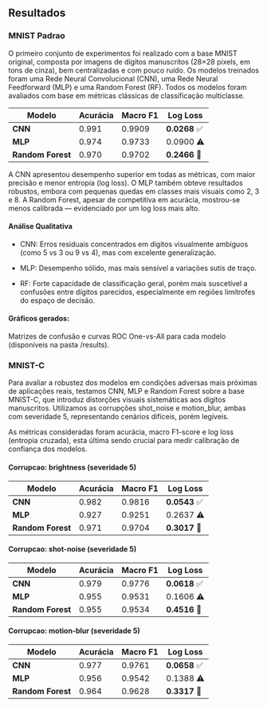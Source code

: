 ## Resultados

### MNIST Padrao

O primeiro conjunto de experimentos foi realizado com a base MNIST original, composta por imagens de dígitos manuscritos (28×28 pixels, em tons de cinza), bem centralizadas e com pouco ruído. Os modelos treinados foram uma Rede Neural Convolucional (CNN), uma Rede Neural Feedforward (MLP) e uma Random Forest (RF). Todos os modelos foram avaliados com base em métricas clássicas de classificação multiclasse.

| Modelo           | Acurácia | Macro F1 | Log Loss |
|------------------|----------|----------|----------|
| **CNN**          | 0.991    | 0.9909   | **0.0268** ✅ |
| **MLP**          | 0.974    | 0.9733   | 0.0900 ⚠️ |
| **Random Forest**| 0.970    | 0.9702   | **0.2466** 🔴 |


A CNN apresentou desempenho superior em todas as métricas, com maior precisão e menor entropia (log loss). O MLP também obteve resultados robustos, embora com pequenas quedas em classes mais visuais como 2, 3 e 8. A Random Forest, apesar de competitiva em acurácia, mostrou-se menos calibrada — evidenciado por um log loss mais alto.

#### Análise Qualitativa

- CNN: Erros residuais concentrados em dígitos visualmente ambíguos (como 5 vs 3 ou 9 vs 4), mas com excelente generalização.

- MLP: Desempenho sólido, mas mais sensível a variações sutis de traço.

- RF: Forte capacidade de classificação geral, porém mais suscetível a confusões entre dígitos parecidos, especialmente em regiões limítrofes do espaço de decisão.

#### Gráficos gerados:

Matrizes de confusão e curvas ROC One-vs-All para cada modelo (disponíveis na pasta /results).


### MNIST-C

Para avaliar a robustez dos modelos em condições adversas mais próximas de aplicações reais, testamos CNN, MLP e Random Forest sobre a base MNIST-C, que introduz distorções visuais sistemáticas aos dígitos manuscritos. Utilizamos as corrupções shot_noise e motion_blur, ambas com severidade 5, representando cenários difíceis, porém legíveis.

As métricas consideradas foram acurácia, macro F1-score e log loss (entropia cruzada), esta última sendo crucial para medir calibração de confiança dos modelos.

#### Corrupcao: brightness (severidade 5)

| Modelo           | Acurácia | Macro F1 | Log Loss |
|------------------|----------|----------|----------|
| **CNN**          | 0.982    | 0.9816   | **0.0543** ✅ |
| **MLP**          | 0.927    | 0.9251   | 0.2637 ⚠️ |
| **Random Forest**| 0.971    | 0.9704   | **0.3017** 🔴 |

#### Corrupcao: shot-noise (severidade 5)

| Modelo           | Acurácia | Macro F1 | Log Loss |
|------------------|----------|----------|----------|
| **CNN**          | 0.979    | 0.9776   | **0.0618** ✅ |
| **MLP**          | 0.955    | 0.9531   | 0.1606 ⚠️ |
| **Random Forest**| 0.955    | 0.9534   | **0.4516** 🔴 |


#### Corrupcao: motion-blur (severidade 5)

| Modelo           | Acurácia | Macro F1 | Log Loss |
|------------------|----------|----------|----------|
| **CNN**          | 0.977    | 0.9761   | **0.0658** ✅ |
| **MLP**          | 0.956    | 0.9542   | 0.1388 ⚠️ |
| **Random Forest**| 0.964    | 0.9628   | **0.3317** 🔴 |

